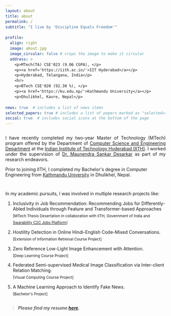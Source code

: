 ```yaml
---
layout: about
title: about
permalink: /
subtitle: "I live by 'Discipline Equals Freedom'"

profile:
  align: right
  image: about.jpg
  image_circular: false # crops the image to make it circular
  address: >
    <p>MTech(TA) CSE'023 (9.06 CGPA), </p>
    <p><a href='https://iith.ac.in/'>IIT Hyderabad</a></p>
    <p>Hyderabad, Telangana, India</p>
    <hr>
    <p>BTech CSE'020 (92.30 %), </p>
    <p><a href='https://ku.edu.np/'>Kathmandu University</a></p>
    <p>Dhulikhel, Kavre, Nepal</p>

news: true  # includes a list of news items
selected_papers: true # includes a list of papers marked as "selected={true}"
social: true  # includes social icons at the bottom of the page
---
```

<span style="display: block; margin-bottom: 2em"></span>


<p style="text-align:justify;">
I have recently completed my two-year Master of Technology (MTech) program offered by the Department of <a href="https://cse.iith.ac.in/" target="_blank">Computer Science and Engineering Department</a> at the <a href="https://iith.ac.in/" target="_blank"> Indian Institute of Technology Hyderabad (IITH)</a>. I worked under the supervision of <a href="https://people.iith.ac.in/maunendra/index.html">Dr. Maunendra Sankar Desarkar</a> as part of my research endeavors. 
</p>

Prior to joining IITH, I completed my Bachelor's degree in Computer Engineering from <a href="https://ku.edu.np/" target="_blank">Kathmandu University</a> in Dhulikhel, Nepal.

<span style="display: block; margin-bottom: 3em"></span>

In my academic pursuits, I was involved in multiple research projects like: 

1. Inclusivity in Job Recommendation: Recommending Jobs for Differently-Abled Individuals through Feature and Transformer-based Approaches <br><sub>[MTech Thesis Desertation in collaboration with IITH, Government of India and <a href="http://swarajability.org/">Swarability C2C Jobs Platform</a>]</sub>

2. Hostility Detection in Online Hindi-English Code-Mixed Conversations. <br><sub>[Extension of Information Retreival Course Project]</sub>

3. Zero Reference Low-Light Image Enhancement with Attention. <br><sub>[Deep Learning Course Project]</sub>

4. Federated Semi-supervised Medical Image Classification via Inter-client Relation Matching. <br><sub>[Visual Computing Course Project]</sub>

5. A Machine Learning Approach to Identify Fake News. <br><sub>[Bachelor's Project]</sub>



<span style="display: block; margin-bottom: 2em"></span>

<!-- Blockquote -->
<style>
.hover-title {
    display: inline;
    pointer-events: auto;
    cursor: pointer;
}

.hover-image {
    visibility: hidden;
}

body:not(.mobile) .hover-title:hover + .hover-image {
    visibility: visible;
    pointer-events: none;
}

.hover-image {
    display: flex;
    position: fixed;
    top: 50%;
    left: 50%;
    transform: translate(-50%, -50%);
    z-index: -1;
    pointer-events: none;
    flex-direction: column;
    align-items: center;
    justify-content: center;

/* Change width and height to scale images */
    width: 90vw;
    height: 90vh;
}

.hover-image img {
    max-width: 20% !important;
    max-height: 20% !important;
    width: auto !important;
    height: auto !important;
    margin-bottom: 0;
}
</style>

<div class="hover-title">
  <blockquote>
    <h5>Please find my resume <a href="{{site.cv}}">here</a>.</h5>
  </blockquote>
</div>
<div class="hover-image"><img src="/assets/img/resume.jpg"></div>



